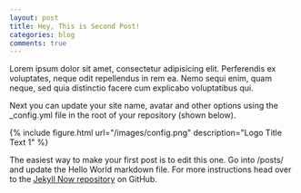```yaml
---
layout: post
title: Hey, This is Second Post!
categories: blog
comments: true
---
```


Lorem ipsum dolor sit amet, consectetur adipisicing elit. Perferendis ex voluptates, neque odit repellendus in rem ea. Nemo sequi enim, quam neque, sed quia distinctio facere cum explicabo voluptatibus qui.
<!--more-->
Next you can update your site name, avatar and other options using the _config.yml file in the root of your repository (shown below).

{% include figure.html url="/images/config.png" description="Logo Title Text 1" %}

The easiest way to make your first post is to edit this one. Go into /posts/ and update the Hello World markdown file. For more instructions head over to the [Jekyll Now repository](https://github.com/barryclark/jekyll-now) on GitHub.